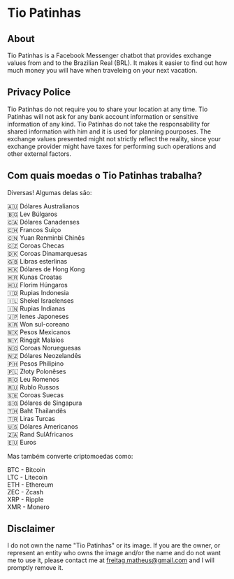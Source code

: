 # Tio Patinhas 

## About
Tio Patinhas is a Facebook Messenger chatbot that provides exchange values from and to the Brazilian Real (BRL). It makes it easier to find out how much money you will have when traveleing on your next vacation.

## Privacy Police
Tio Patinhas do not require you to share your location at any time. Tio Patinhas will not ask for any bank account information or sensitive information of any kind. Tio Patinhas do not take the responsability for shared information with him and it is used for planning pourposes. The exchange values presented might not strictly reflect the reality, since your exchange provider might have taxes for performing such operations and other external factors.

## Com quais moedas o Tio Patinhas trabalha?
Diversas! Algumas delas são: 

🇦🇺  Dólares Australianos<br> 
🇧🇬  Lev Búlgaros<br> 
🇨🇦  Dólares Canadenses<br> 
🇨🇭  Francos Suiço<br> 
🇨🇳  Yuan Renminbi Chinês<br> 
🇨🇿  Coroas Checas<br> 
🇩🇰  Coroas Dinamarquesas<br> 
🇬🇧  Libras esterlinas<br> 
🇭🇰  Dólares de Hong Kong<br> 
🇭🇷  Kunas Croatas<br> 
🇭🇺  Florim Húngaros<br> 
🇮🇩  Rupias Indonesia<br> 
🇮🇱  Shekel Israelenses<br> 
🇮🇳  Rupias Indianas<br> 
🇯🇵  Ienes Japoneses<br> 
🇰🇷  Won sul-coreano<br> 
🇲🇽  Pesos Mexicanos<br> 
🇲🇾  Ringgit Malaios<br> 
🇳🇴  Coroas Norueguesas<br> 
🇳🇿  Dólares Neozelandês<br> 
🇵🇭  Pesos Philipino<br> 
🇵🇱  Złoty Polonêses<br> 
🇷🇴  Leu Romenos<br> 
🇷🇺  Rublo Russos<br> 
🇸🇪  Coroas Suecas<br> 
🇸🇬  Dólares de Singapura<br> 
🇹🇭  Baht Thailandês<br> 
🇹🇷  Liras Turcas<br> 
🇺🇸  Dólares Americanos<br> 
🇿🇦  Rand SulAfricanos<br> 
🇪🇺  Euros<br> 

Mas também converte criptomoedas como:

BTC - Bitcoin<br>
LTC - Litecoin<br>
ETH - Ethereum<br>
ZEC - Zcash<br>
XRP - Ripple<br>
XMR - Monero<br>

## Disclaimer
I do not own the name "Tio Patinhas" or its image. If you are the owner, or represent an entity who owns the image and/or the name and do not want me to use it, please contact me at freitag.matheus@gmail.com and I will promptly remove it.
